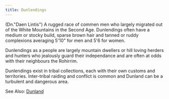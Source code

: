 ```yaml
---
title: Dunlendings
---
```


(Dn."Daen Lintis") A rugged race of commen men who largely migrated out
of the White Mountains in the Second Age. Dunlendings often have a
medium or stocky build, sparse brown hair and tanned or ruddy
complexions averaging 5'10" for men and 5'6 for women.

Dunlendings as a people are largely mountain dwellers or hill loving
herders and hunters who jealously guard their independance and are often
at odds with their neighbours the Rohirrim.

Dunlendings exist in tribal collections, each with their own customs and
territories. Inter-tribal raiding and conflict is common and Dunland can
be a turbulent and dangerous area.

See Also: [Dunland](Dunland "wikilink")